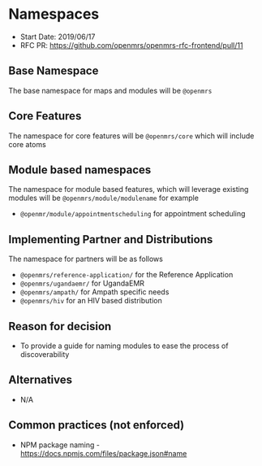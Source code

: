 # Namespaces 
- Start Date: 2019/06/17
- RFC PR: https://github.com/openmrs/openmrs-rfc-frontend/pull/11

## Base Namespace 
The base namespace for maps and modules will be `@openmrs`

## Core Features 
The namespace for core features will be `@openmrs/core` which will include core atoms 

## Module based namespaces 
The namespace for module based features, which will leverage existing modules will be `@openmrs/module/modulename` for example 
- `@openmr/module/appointmentscheduling` for appointment scheduling 

## Implementing Partner and Distributions 
The namespace for partners will be as follows
- `@openmrs/reference-application/` for the Reference Application 
- `@openmrs/ugandaemr/` for UgandaEMR 
- `@openmrs/ampath/` for Ampath specific needs 
- `@openmrs/hiv` for an HIV based distribution 

## Reason for decision
- To provide a guide for naming modules to ease the process of discoverability  

## Alternatives
- N/A 

## Common practices (not enforced)
- NPM package naming - https://docs.npmjs.com/files/package.json#name